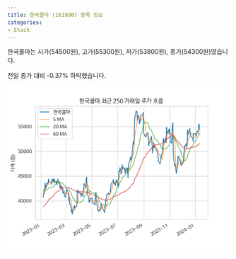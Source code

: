 ```yaml
---
title: 한국콜마 (161890) 종목 정보
categories:
- Stock
---
```


한국콜마는 시가(54500원), 고가(55300원), 저가(53800원), 종가(54300원)였습니다.

전일 종가 대비 -0.37% 하락했습니다.

<!-- more -->

![161890](/assets/stock_images/161890.png)